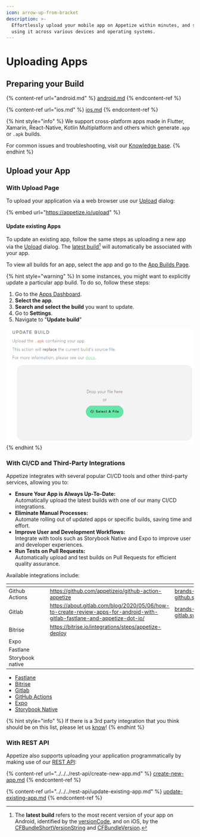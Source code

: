 ```yaml
---
icon: arrow-up-from-bracket
description: >-
  Effortlessly upload your mobile app on Appetize within minutes, and start
  using it across various devices and operating systems.
---
```


# Uploading Apps

## Preparing your Build

{% content-ref url="android.md" %}
[android.md](android.md)
{% endcontent-ref %}

{% content-ref url="ios.md" %}
[ios.md](ios.md)
{% endcontent-ref %}

{% hint style="info" %}
We support cross-platform apps made in Flutter, Xamarin, React-Native, Kotlin Multiplatform and others which generate`.app` or `.apk` builds.

For common issues and troubleshooting, visit our [Knowledge base](https://support.appetize.io/uploading-and-installing-apps).
{% endhint %}

## Upload your App

### With Upload Page

To upload your application via a web browser use our [Upload](https://appetize.io/upload) dialog:

{% embed url="https://appetize.io/upload" %}

#### Update existing Apps

To update an existing app, follow the same steps as uploading a new app via the [Upload](https://appetize.io/upload) dialog. The [latest build](#user-content-fn-1)[^1] will automatically be associated with your app.

To view all builds for an app, select the app and go to the [App Builds Page](../listing-apps.md#app-builds-page).

{% hint style="warning" %}
In some instances, you might want to explicitly update a particular app build. To do so, follow these steps:

1. Go to the [Apps Dashboard](https://appetize.io/apps).
2. **Select the app**.
3. **Search and select the build** you want to update.
4. Go to **Settings**.
5. Navigate to "**Update build**"

![Update Build under settings page](<../../../.gitbook/assets/image (48).png>)
{% endhint %}

### With CI/CD and Third-Party Integrations

Appetize integrates with several popular CI/CD tools and other third-party services, allowing you to:

* **Ensure Your App is Always Up-To-Date:** \
  Automatically upload the latest builds with one of our many CI/CD integrations.
* **Eliminate Manual Processes:** \
  Automate rolling out of updated apps or specific builds, saving time and effort.
* **Improve User and Development Workflows:** \
  Integrate with tools such as Storybook Native and Expo to improve user and developer experiences.
* **Run Tests on Pull Requests:** \
  Automatically upload and test builds on Pull Requests for efficient quality assurance.

Available integrations include:

<table data-view="cards"><thead><tr><th></th><th></th><th></th><th data-hidden data-card-target data-type="content-ref"></th><th data-hidden data-card-cover data-type="files"></th></tr></thead><tbody><tr><td>Github Actions</td><td></td><td></td><td><a href="https://github.com/appetizeio/github-action-appetize">https://github.com/appetizeio/github-action-appetize</a></td><td><a href="../../../.gitbook/assets/brands-github.svg">brands-github.svg</a></td></tr><tr><td>Gitlab</td><td></td><td></td><td><a href="https://about.gitlab.com/blog/2020/05/06/how-to-create-review-apps-for-android-with-gitlab-fastlane-and-appetize-dot-io/">https://about.gitlab.com/blog/2020/05/06/how-to-create-review-apps-for-android-with-gitlab-fastlane-and-appetize-dot-io/</a></td><td><a href="../../../.gitbook/assets/brands-gitlab.svg">brands-gitlab.svg</a></td></tr><tr><td>Bitrise</td><td></td><td></td><td><a href="https://bitrise.io/integrations/steps/appetize-deploy">https://bitrise.io/integrations/steps/appetize-deploy</a></td><td></td></tr><tr><td>Expo</td><td></td><td></td><td></td><td></td></tr><tr><td>Fastlane</td><td></td><td></td><td></td><td></td></tr><tr><td>Storybook native</td><td></td><td></td><td></td><td></td></tr></tbody></table>



* [Fastlane](https://docs.fastlane.tools/actions/appetize/)
* [Bitrise](https://bitrise.io/integrations/steps/appetize-deploy)
* [Gitlab](https://about.gitlab.com/blog/2020/05/06/how-to-create-review-apps-for-android-with-gitlab-fastlane-and-appetize-dot-io/)
* [GitHub Actions](https://github.com/appetizeio/github-action-appetize)
* [Expo](https://expo.dev/)
* [Storybook Native](https://github.com/storybookjs/native)

{% hint style="info" %}
If there is a 3rd party integration that you think should be on this list, please let us [know](mailto:support@appetize.io)!
{% endhint %}

### With REST API

Appetize also supports uploading your application programmatically by making use of our [REST API](../../../rest-api/):

{% content-ref url="../../../rest-api/create-new-app.md" %}
[create-new-app.md](../../../rest-api/create-new-app.md)
{% endcontent-ref %}

{% content-ref url="../../../rest-api/update-existing-app.md" %}
[update-existing-app.md](../../../rest-api/update-existing-app.md)
{% endcontent-ref %}

[^1]: The **latest build** refers to the most recent version of your app on Android, identified by the [versionCode](https://developer.android.com/studio/publish/versioning#versioningsettings), and on iOS, by the [CFBundleShortVersionString](https://developer.apple.com/documentation/bundleresources/information\_property\_list/cfbundleshortversionstring) and [CFBundleVersion](https://developer.apple.com/documentation/bundleresources/information\_property\_list/cfbundleversion).
